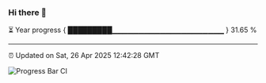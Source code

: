 ### Hi there 👋

⏳ Year progress { █████████▁▁▁▁▁▁▁▁▁▁▁▁▁▁▁▁▁▁▁▁▁ } 31.65 %

---

⏰ Updated on Sat, 26 Apr 2025 12:42:28 GMT

![Progress Bar CI](https://github.com/ZhaoGui/ZhaoGui/workflows/Progress%20Bar%20CI/badge.svg)
